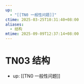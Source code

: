 ```yaml
---
up:
  - "[[TN0 一般性问题]]"
ctime: 2025-03-25T10:31:40+08:00
aliases:
  - 结构
mtime: 2025-09-09T12:37:14+08:00
---
```


# TN03 结构

- up: [[TN0 一般性问题]]
